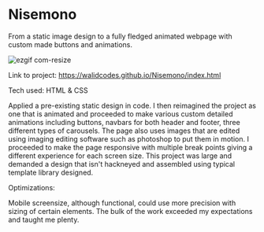 # Nisemono

From a static image design to a fully fledged animated webpage with custom made buttons and animations. 

![ezgif com-resize](https://github.com/walidcodes/nisemono/assets/49271416/389ff0b8-2231-4891-9ec1-d93c9d8dc6d2)

Link to project: https://walidcodes.github.io/Nisemono/index.html

Tech used: HTML & CSS

Applied a pre-existing static design in code. I then reimagined the project as one that is animated and proceeded to make various custom detailed animations including buttons, navbars for both header and footer, three different types of carousels. The page also uses images that are edited using imaging editing software such as photoshop to put them in motion. I proceeded to make the page responsive with multiple break points giving a different experience for each screen size. This project was large and demanded a design that isn't hackneyed and assembled using typical template library designed.

Optimizations:

Mobile screensize, although functional, could use more precision with sizing of certain elements. The bulk of the work exceeded my expectations and taught me plenty.
